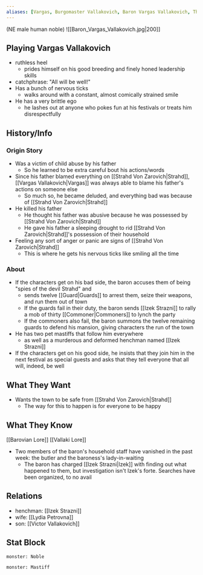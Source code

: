 ```yaml
---
aliases: [Vargas, Burgomaster Vallakovich, Baron Vargas Vallakovich, The Baron, The Burgomaster]
---
```

(NE male human noble)
![[Baron_Vargas_Vallakovich.jpg|200]]
## Playing Vargas Vallakovich
- ruthless heel
	- prides himself on his good breeding and finely honed leadership skills
- catchphrase: "All will be well!"
- Has a bunch of nervous ticks
	- walks around with a constant, almost comically strained smile
- He has a very brittle ego
	- he lashes out at anyone who pokes fun at his festivals or treats him disrespectfully

## History/Info
### Origin Story
- Was a victim of child abuse by his father
	- So he learned to be extra careful bout his actions/words
- Since his father blamed everything on [[Strahd Von Zarovich|Strahd]], [[Vargas Vallakovich|Vargas]] was always able to blame his father's actions on someone else
	- So much so, he became deluded, and everything bad was because of [[Strahd Von Zarovich|Strahd]]
- He killed his father
	- He thought his father was abusive because he was possessed by [[Strahd Von Zarovich|Strahd]]
	- He gave his father a sleeping drought to rid [[Strahd Von Zarovich|Strahd]]'s possession of their household
- Feeling any sort of anger or panic are signs of [[Strahd Von Zarovich|Strahd]]
	- This is where he gets his nervous ticks like smiling all the time

### About
- If the characters get on his bad side, the baron accuses them of being "spies of the devil Strahd" and
	- sends twelve [[Guard|Guards]] to arrest them, seize their weapons, and run them out of town
	- If the guards fail in their duty, the baron sends [[Izek Strazni]] to rally a mob of thirty [[Commoner|Commoners]] to lynch the party
	- If the commoners also fail, the baron summons the twelve remaining guards to defend his mansion, giving characters the run of the town
- He has two pet mastiffs that follow him everywhere
	- as well as a murderous and deformed henchman named [[Izek Strazni]]
- If the characters get on his good side, he insists that they join him in the next festival as special guests and asks that they tell everyone that all will, indeed, be well
 
## What They Want
- Wants the town to be safe from [[Strahd Von Zarovich|Strahd]]
	- The way for this to happen is for everyone to be happy

## What They Know
[[Barovian Lore]]
[[Vallaki Lore]]
- Two members of the baron's household staff have vanished in the past week: the butler and the baroness's lady-in-waiting
	- The baron has charged [[Izek Strazni|Izek]] with finding out what happened to them, but investigation isn't Izek's forte. Searches have been organized, to no avail

## Relations
- henchman: [[Izek Strazni]]
- wife: [[Lydia Petrovna]]
- son: [[Victor Vallakovich]]

## Stat Block

```statblock
monster: Noble
```

```statblock
monster: Mastiff
```
```dataviewjs
```
